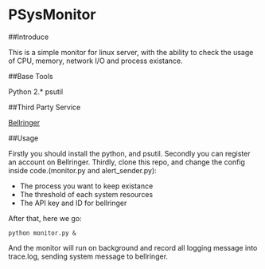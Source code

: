 PSysMonitor
=================================================

##Introduce

This is a simple monitor for linux server, with the ability to check the usage of CPU, memory, network I/O and process existance.

##Base Tools

Python 2.\*
psutil

##Third Party Service

[Bellringer](http://tonggao.baidu.com)

##Usage

Firstly you should install the python, and psutil.
Secondly you can register an account on Bellringer.
Thirdly, clone this repo, and change the config inside code.(monitor.py and alert\_sender.py):

* The process you want to keep existance
* The threshold of each system resources
* The API key and ID for bellringer

After that, here we go:

<code>python monitor.py &</code>

And the monitor will run on background and record all logging message into trace.log, sending system message to bellringer.




